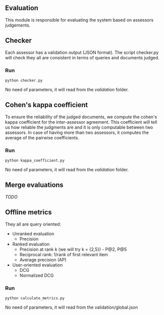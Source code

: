 ## Evaluation
This module is responsible for evaluating the system based on assessors judgements.

## Checker
Each assessor has a validation output (JSON format). The script checker.py will check they all are consistent in terms of queries and documents judged.

### Run
~~~
python checker.py
~~~
No need of parameters, it will read from the _validation_ folder.

## Cohen's kappa coefficient
To ensure the reliability of the judged documents, we compute the cohen's kappa coefficient for the inter-assessor agreement. This coefficient will tell us how reliable the judgments are and it is only computable between two assessors. In case of having more than two assessors, it computes the average of the pairwise coefficients.

### Run
~~~
python kappa_coefficient.py
~~~
No need of parameters, it will read from the _validation_ folder.

## Merge evaluations
*TODO*

## Offline metrics
They all are query oriented:
- Unranked evaluation
    - Precision
- Ranked evaluation
    - Precision at rank k (we will try k = {2,5}) - P@2, P@5
    - Reciprocal rank: 1/rank of first relevant item
    - Average precision (AP)
- User-oriented evaluation
    - DCG
    - Normalized DCG

### Run
~~~
python calculate_metrics.py
~~~
No need of parameters, it will read from the validation/global.json
